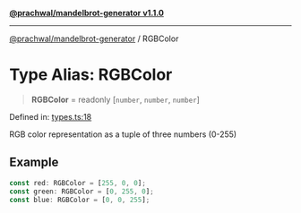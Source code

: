 [**@prachwal/mandelbrot-generator v1.1.0**](../README.md)

***

[@prachwal/mandelbrot-generator](../globals.md) / RGBColor

# Type Alias: RGBColor

> **RGBColor** = readonly \[`number`, `number`, `number`\]

Defined in: [types.ts:18](https://github.com/prachwal/mandelbrot-generator/blob/ef8898d44624381552c066d1ffd67c7f15ed1930/src/types.ts#L18)

RGB color representation as a tuple of three numbers (0-255)

## Example

```typescript
const red: RGBColor = [255, 0, 0];
const green: RGBColor = [0, 255, 0];
const blue: RGBColor = [0, 0, 255];
```
